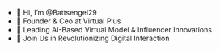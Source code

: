 - 👋 Hi, I’m @Battsengel29
- 👀 Founder & Ceo at Virtual Plus
- 🚀 Leading AI-Based Virtual Model & Influencer Innovations
- 🌱 Join Us in Revolutionizing Digital Interaction
